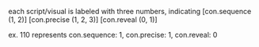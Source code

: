 each script/visual is labeled with three numbers, indicating [con.sequence (1, 2)] [con.precise (1, 2, 3)] [con.reveal (0, 1)]


ex. 110 represents
  con.sequence: 1, con.precise: 1, con.reveal: 0
